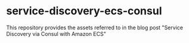 # service-discovery-ecs-consul
This repository provides the assets referred to in the blog post "Service Discovery via Consul with Amazon ECS"
